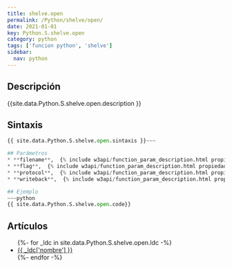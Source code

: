 ```yaml
---
title: shelve.open
permalink: /Python/shelve/open/
date: 2021-01-01
key: Python.S.shelve.open
category: python
tags: ['funcion python', 'shelve']
sidebar: 
  nav: python
---
```


## Descripción
{{site.data.Python.S.shelve.open.description }}

## Sintaxis
~~~python
{{ site.data.Python.S.shelve.open.sintaxis }}~~~

## Parámetros
* **filename**,  {% include w3api/function_param_description.html propiedad=site.data.Python.S.shelve.open valor="filename" %}
* **flag**,  {% include w3api/function_param_description.html propiedad=site.data.Python.S.shelve.open valor="flag" %}
* **protocol**,  {% include w3api/function_param_description.html propiedad=site.data.Python.S.shelve.open valor="protocol" %}
* **writeback**,  {% include w3api/function_param_description.html propiedad=site.data.Python.S.shelve.open valor="writeback" %}

## Ejemplo
~~~python
{{ site.data.Python.S.shelve.open.code}}
~~~

## Artículos
<ul>
{%- for _ldc in site.data.Python.S.shelve.open.ldc -%}
   <li>
       <a href="{{_ldc['url'] }}">{{ _ldc['nombre'] }}</a>
   </li>
{%- endfor -%}
</ul>
